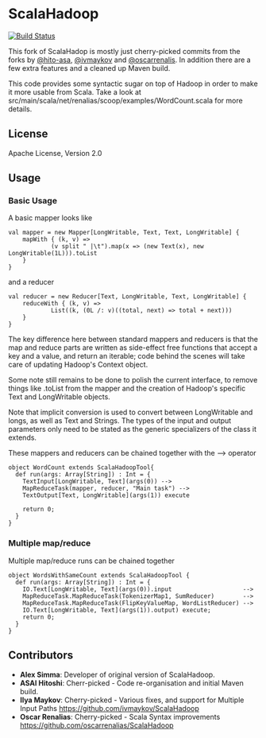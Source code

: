 # ScalaHadoop

[![Build Status](https://travis-ci.org/adamretter/ScalaHadoop.png?branch=master)](https://travis-ci.org/adamretter/ScalaHadoop)

This fork of ScalaHadop is mostly just cherry-picked commits from the forks by [@hito-asa](http://github.com/hiti-asa/ScalaHadoop), [@ivmaykov](http://github.com/ivmaykov/ScalaHadoop) and [@oscarrenalis](@oscarrenalis). In addition there are a few extra features and a cleaned up Maven build.

This code provides some syntactic sugar on top of Hadoop in order to make
it more usable from Scala.  Take a look at src/main/scala/net/renalias/scoop/examples/WordCount.scala for more
details.

## License
Apache License, Version 2.0

## Usage
### Basic Usage
A basic mapper looks like

    val mapper = new Mapper[LongWritable, Text, Text, LongWritable] {
		mapWith { (k, v) =>
				(v split " |\t").map(x => (new Text(x), new LongWritable(1L))).toList
		}
	}

and a reducer

    val reducer = new Reducer[Text, LongWritable, Text, LongWritable] {
		reduceWith { (k, v) =>
				List((k, (0L /: v)((total, next) => total + next)))
		}
	}

The key difference here between standard mappers and reducers is that the map and reduce parts are written as side-effect
free functions that accept a key and a value, and return an iterable; code behind the scenes will take care of
updating Hadoop's Context object.

Some note still remains to be done to polish the current interface, to remove things like .toList from the mapper and
the creation of Hadoop's specific Text and LongWritable objects.

Note that implicit conversion is used to convert between LongWritable and longs, as well as Text
and Strings.  The types of the input and output parameters only need to be stated as the
generic specializers of the class it extends.

These mappers and reducers can be chained together with the --> operator 

    object WordCount extends ScalaHadoopTool{ 
      def run(args: Array[String]) : Int = {  
        TextInput[LongWritable, Text](args(0)) -->
		MapReduceTask(mapper, reducer, "Main task") -->
		TextOutput[Text, LongWritable](args(1)) execute

        return 0;
      }
    }

### Multiple map/reduce
Multiple map/reduce runs can be chained together

    object WordsWithSameCount extends ScalaHadoopTool {
      def run(args: Array[String]) : Int = {
        IO.Text[LongWritable, Text](args(0)).input                    -->  
        MapReduceTask.MapReduceTask(TokenizerMap1, SumReducer)        -->
        MapReduceTask.MapReduceTask(FlipKeyValueMap, WordListReducer) -->
        IO.Text[LongWritable, Text](args(1)).output) execute;
        return 0;
      }
    }

## Contributors
- **Alex Simma**: Developer of original version of ScalaHadoop.
- **ASAI Hitoshi**: Cherr-picked - Code re-organisation and initial Maven build.
- **Ilya Maykov**: Cherry-picked - Various fixes, and support for Multiple Input Paths https://github.com/ivmaykov/ScalaHadoop
- **Oscar Renalias**: Cherry-picked - Scala Syntax improvements https://github.com/oscarrenalias/ScalaHadoop
